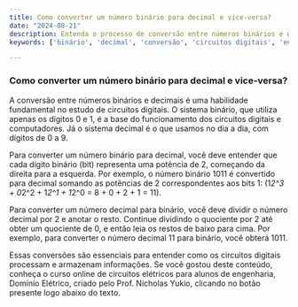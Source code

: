 ```yaml
---
title: Como converter um número binário para decimal e vice-versa?
date: "2024-08-21"
description: Entenda o processo de conversão entre números binários e decimais, essencial para o estudo de circuitos digitais.
keywords: ['binário', 'decimal', 'conversão', 'circuitos digitais', 'engenharia']

---
```


### Como converter um número binário para decimal e vice-versa?

A conversão entre números binários e decimais é uma habilidade fundamental no estudo de circuitos digitais. O sistema binário, que utiliza apenas os dígitos 0 e 1, é a base do funcionamento dos circuitos digitais e computadores. Já o sistema decimal é o que usamos no dia a dia, com dígitos de 0 a 9.

Para converter um número binário para decimal, você deve entender que cada dígito binário (bit) representa uma potência de 2, começando da direita para a esquerda. Por exemplo, o número binário 1011 é convertido para decimal somando as potências de 2 correspondentes aos bits 1: \(1*2^3 + 0*2^2 + 1*2^1 + 1*2^0 = 8 + 0 + 2 + 1 = 11\).

Para converter um número decimal para binário, você deve dividir o número decimal por 2 e anotar o resto. Continue dividindo o quociente por 2 até obter um quociente de 0, e então leia os restos de baixo para cima. Por exemplo, para converter o número decimal 11 para binário, você obterá 1011.

Essas conversões são essenciais para entender como os circuitos digitais processam e armazenam informações. Se você gostou deste conteúdo, conheça o curso online de circuitos elétricos para alunos de engenharia, Domínio Elétrico, criado pelo Prof. Nicholas Yukio, clicando no botão presente logo abaixo do texto.